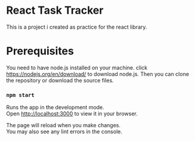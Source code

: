 # React Task Tracker

This is a project i created as practice for the react library.

# Prerequisites
You need to have node.js installed on your machine. click https://nodejs.org/en/download/ to download node.js.
Then you can clone the repository or download the source files.

### `npm start`

Runs the app in the development mode.\
Open [http://localhost:3000](http://localhost:3000) to view it in your browser.

The page will reload when you make changes.\
You may also see any lint errors in the console.



